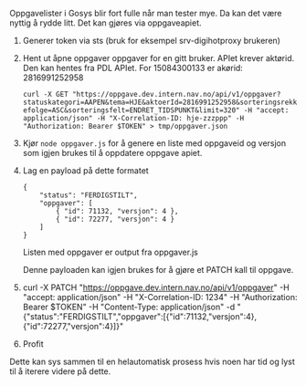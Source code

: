 
Oppgavelister i Gosys blir fort fulle når man tester mye. 
Da kan det være nyttig å rydde litt. Det kan gjøres via oppgaveapiet.

1. Generer token via sts (bruk for eksempel srv-digihotproxy brukeren)
2. Hent ut åpne oppgaver oppgaver for en gitt bruker. APIet krever aktørid. Den kan hentes fra PDL APIet. 
    For 15084300133 er akørid: 2816991252958

    `curl -X GET "https://oppgave.dev.intern.nav.no/api/v1/oppgaver?statuskategori=AAPEN&tema=HJE&aktoerId=2816991252958&sorteringsrekkefolge=ASC&sorteringsfelt=ENDRET_TIDSPUNKT&limit=320" -H "accept: application/json" -H "X-Correlation-ID: hje-zzzppp" -H "Authorization: Bearer $TOKEN" > tmp/oppgaver.json`

3. Kjør `node oppgaver.js` for å genere en liste med oppgaveid og versjon som igjen brukes til å oppdatere oppgave apiet. 
4. Lag en payload på dette formatet 

    ```
    {
        "status": "FERDIGSTILT",
        "oppgaver": [
            { "id": 71132, "versjon": 4 },
            { "id": 72277, "versjon": 4 }
        ]
    }
    ```

    Listen med oppgaver er output fra oppgaver.js

    Denne payloaden kan igjen brukes for å gjøre et PATCH kall til oppgave. 

5. curl -X PATCH "https://oppgave.dev.intern.nav.no/api/v1/oppgaver" -H  "accept: application/json" -H  "X-Correlation-ID: 1234" -H  "Authorization: Bearer $TOKEN" -H  "Content-Type: application/json" -d "{\"status\":\"FERDIGSTILT\",\"oppgaver\":[{\"id\":71132,\"versjon\":4},{\"id\":72277,\"versjon\":4}]}"

6. Profit

Dette kan sys sammen til en helautomatisk prosess hvis noen har tid og lyst til å iterere videre på dette. 




